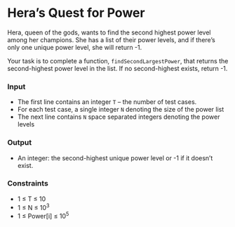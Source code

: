 # Hera’s Quest for Power

Hera, queen of the gods, wants to find the second highest power level among her champions. She has a list of their power levels, and if there’s only one unique power level, she will return -1.

Your task is to complete a function, `findSecondLargestPower`, that returns the second-highest power level in the list. If no second-highest exists, return -1.

### Input

- The first line contains an integer `T` – the number of test cases.
- For each test case, a single integer `N` denoting the size of the power list
- The next line contains `N` space separated integers denoting the power levels

### Output

- An integer: the second-highest unique power level or -1 if it doesn’t exist.

### Constraints

- 1 ≤ T ≤ 10
- 1 ≤ N ≤ 10<sup>3</sup>
- 1 ≤ Power[i] ≤ 10<sup>5</sup> 